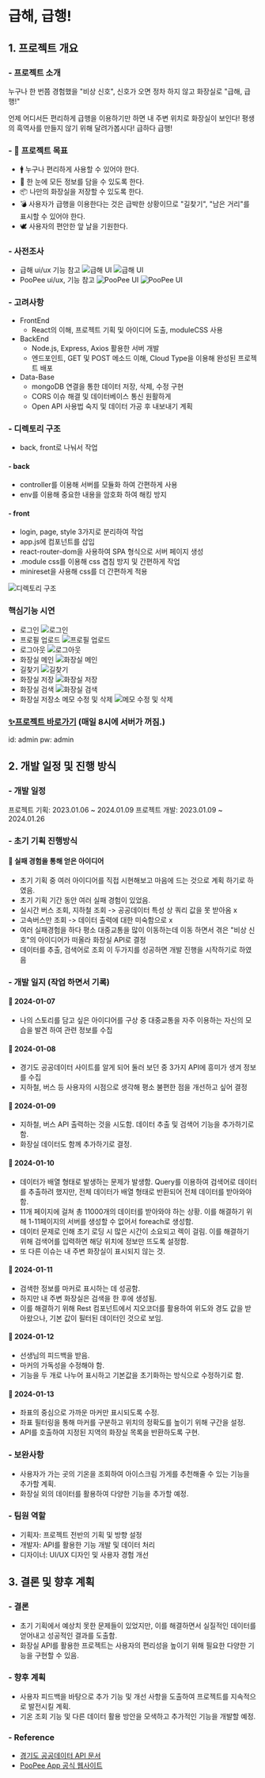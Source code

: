 # 급해, 급행!

## 1. 프로젝트 개요

### - 프로젝트 소개

누구나 한 번쯤 경험했을 "비상 신호", 신호가 오면 정차 하지 않고 화장실로 "급해, 급행!"

언제 어디서든 편리하게 급행을 이용하기만 하면 내 주변 위치로 화장실이 보인다! 평생의 흑역사를 만들지 않기 위해 달려가봅시다! 급하다 급행!

### - 🌟 프로젝트 목표

- 🚹 누구나 편리하게 사용할 수 있어야 한다.
- 🔭 한 눈에 모든 정보를 담을 수 있도록 한다.
- 📦 나만의 화장실을 저장할 수 있도록 한다.
- 💣 사용자가 급행을 이용한다는 것은 급박한 상황이므로 "길찾기", "남은 거리"를 표시할 수 있어야 한다.
- 🕊️ 사용자의 편안한 앞 날을 기원한다.

### - 사전조사

- 급해 ui/ux 기능 참고
  ![급해 UI](https://github.com/wkd6262/wkd6262/assets/142865132/f08c85b1-85c0-4397-93a5-b2095a9acc8e)
  ![급해 UI](https://github.com/wkd6262/wkd6262/assets/142865132/8c035713-45f1-48c0-8ace-8c13fefd6894)
- PooPee ui/ux, 기능 참고
  ![PooPee UI](https://github.com/wkd6262/wkd6262/assets/142865132/b43bb39d-4442-474e-b6f4-48c3e1e74589)
  ![PooPee UI](https://github.com/wkd6262/wkd6262/assets/142865132/54add6f0-39c1-4224-b933-e55c0684b286)

### - 고려사항

- FrontEnd
  - React의 이해, 프로젝트 기획 및 아이디어 도출, moduleCSS 사용
- BackEnd
  - Node.js, Express, Axios 활용한 서버 개발
  - 엔드포인트, GET 및 POST 메소드 이해, Cloud Type을 이용해 완성된 프로젝트 배포
- Data-Base
  - mongoDB 연결을 통한 데이터 저장, 삭제, 수정 구현
  - CORS 이슈 해결 및 데이터베이스 통신 원활하게
  - Open API 사용법 숙지 및 데이터 가공 후 내보내기 계획

### - 디렉토리 구조

- back, front로 나눠서 작업

#### - back

- controller를 이용해 서버를 모듈화 하여 간편하게 사용
- env를 이용해 중요한 내용을 암호화 하여 해킹 방지

#### - front

- login, page, style 3가지로 분리하여 작업
- app.js에 컴포넌트를 삽입
- react-router-dom을 사용하여 SPA 형식으로 서버 페이지 생성
- .module css를 이용해 css 겹침 방지 및 간편하게 작업
- minireset을 사용해 css를 더 간편하게 적용

![디렉토리 구조](https://github.com/wkd6262/wkd6262/assets/142865132/cf88c208-3baf-4cab-a9a9-0a6e8c6cfd96)

### 핵심기능 시연

- 로그인
  ![로그인](https://github.com/wkd6262/wkd6262/assets/142865132/43e8e3af-c7e4-4691-833d-f1c968fde05c)
- 프로필 업로드
  ![프로필 업로드](https://github.com/wkd6262/wkd6262/assets/142865132/af3a260b-3f1c-4892-bb30-8c58374905fc)
- 로그아웃
  ![로그아웃](https://github.com/wkd6262/wkd6262/assets/142865132/023f647a-f2b7-492a-8b50-163f250796aa)
- 화장실 메인
  ![화장실 메인](https://github.com/wkd6262/wkd6262/assets/142865132/cd0564ea-37df-407b-8599-9878016507c3)
- 길찾기
  ![길찾기](https://github.com/wkd6262/wkd6262/assets/142865132/c49871b2-feb0-4ac6-889e-18d697a9ad9a)
- 화장실 저장
  ![화장실 저장](https://github.com/wkd6262/wkd6262/assets/142865132/d9fbd4a8-20a3-4836-b54a-1e445006cc29)
- 화장실 검색
  ![화장실 검색](https://github.com/wkd6262/wkd6262/assets/142865132/99447579-12d7-4100-8cce-030a7cb00aaf)
- 화장실 저장소 메모 수정 및 삭제
  ![메모 수정 및 삭제](https://github.com/wkd6262/wkd6262/assets/142865132/23523c76-9cd4-4a37-bb02-0287963e62f8)

### [✨프로젝트 바로가기](https://port-0-back2-5r422alqn1n0hw.sel4.cloudtype.app/) (매일 8시에 서버가 꺼짐.)

id: admin pw: admin

## 2. 개발 일정 및 진행 방식

### - 개발 일정

프로젝트 기획: 2023.01.06 ~ 2024.01.09
프로젝트 개발: 2023.01.09 ~ 2024.01.26

### - 초기 기획 진행방식

#### 📌 실패 경험을 통해 얻은 아이디어

- 초기 기획 중 여러 아이디어를 직접 시현해보고 마음에 드는 것으로 계획 하기로 하였음.
- 초기 기획 기간 동안 여러 실패 경험이 있었음.
- 실시간 버스 조회, 지하철 조회 -> 공공데이터 특성 상 쿼리 값을 못 받아옴 x
- 고속버스만 조회 -> 데이터 출력에 대한 미숙함으로 x
- 여러 실패경험을 하다 평소 대중교통을 많이 이동하는데 이동 하면서 겪은 "비상 신호"의 아이디어가 떠올라 화장실 API로 결정
- 데이터를 추출, 검색어로 조회 이 두가지를 성공하면 개발 진행을 시작하기로 하였음

### - 개발 일지 (작업 하면서 기록)

#### 📝 2024-01-07

- 나의 스토리를 담고 싶은 아이디어를 구상 중 대중교통을 자주 이용하는 자신의 모습을 발견 하여 관련 정보를 수집

#### 📝 2024-01-08

- 경기도 공공데이터 사이트를 알게 되어 둘러 보던 중 3가지 API에 흥미가 생겨 정보를 수집
- 지하철, 버스 등 사용자의 시점으로 생각해 평소 불편한 점을 개선하고 싶어 결정

#### 📝 2024-01-09

- 지하철, 버스 API 출력하는 것을 시도함. 데이터 추출 및 검색어 기능을 추가하기로 함.
- 화장실 데이터도 함께 추가하기로 결정.

#### 📝 2024-01-10

- 데이터가 배열 형태로 발생하는 문제가 발생함. Query를 이용하여 검색어로 데이터를 추출하려 했지만, 전체 데이터가 배열 형태로 반환되어 전체 데이터를 받아와야 함.
- 11개 페이지에 걸쳐 총 11000개의 데이터를 받아와야 하는 상황. 이를 해결하기 위해 1-11페이지의 서버를 생성할 수 없어서 foreach로 생성함.
- 데이터 문제로 인해 초기 로딩 시 많은 시간이 소요되고 렉이 걸림. 이를 해결하기 위해 검색어를 입력하면 해당 위치에 정보만 뜨도록 설정함.
- 또 다른 이슈는 내 주변 화장실이 표시되지 않는 것.

#### 📝 2024-01-11

- 검색한 정보를 마커로 표시하는 데 성공함.
- 하지만 내 주변 화장실은 검색을 한 후에 생성됨.
- 이를 해결하기 위해 Rest 컴포넌트에서 지오코더를 활용하여 위도와 경도 값을 받아왔으나, 기본 값이 필터된 데이터인 것으로 보임.

#### 📝 2024-01-12

- 선생님의 피드백을 받음.
- 마커의 가독성을 수정해야 함.
- 기능을 두 개로 나누어 표시하고 기본값을 초기화하는 방식으로 수정하기로 함.

#### 📝 2024-01-13

- 좌표의 중심으로 가까운 마커만 표시되도록 수정.
- 좌표 필터링을 통해 마커를 구분하고 위치의 정확도를 높이기 위해 구간을 설정.
- API를 호출하여 지정된 지역의 화장실 목록을 반환하도록 구현.

### - 보완사항

- 사용자가 가는 곳의 기온을 조회하여 아이스크림 가게를 추천해줄 수 있는 기능을 추가할 계획.
- 화장실 외의 데이터를 활용하여 다양한 기능을 추가할 예정.

### - 팀원 역할

- 기획자: 프로젝트 전반의 기획 및 방향 설정
- 개발자: API를 활용한 기능 개발 및 데이터 처리
- 디자이너: UI/UX 디자인 및 사용자 경험 개선

## 3. 결론 및 향후 계획

### - 결론

- 초기 기획에서 예상치 못한 문제들이 있었지만, 이를 해결하면서 실질적인 데이터를 얻어내고 성공적인 결과를 도출함.
- 화장실 API를 활용한 프로젝트는 사용자의 편리성을 높이기 위해 필요한 다양한 기능을 구현할 수 있음.

### - 향후 계획

- 사용자 피드백을 바탕으로 추가 기능 및 개선 사항을 도출하여 프로젝트를 지속적으로 발전시킬 계획.
- 기온 조회 기능 및 다른 데이터 활용 방안을 모색하고 추가적인 기능을 개발할 예정.

### - Reference

- [경기도 공공데이터 API 문서](https://www.gd.go.kr/data-open)
- [PooPee App 공식 웹사이트](https://poopee.com)
